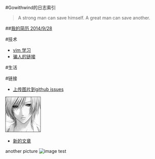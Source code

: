 #Gowithwind的日志索引
>A strong man can save himself. A great man can save another. 


##[我的简历 2014/9/28](index.html?resume)


#技术
+ [vim 学习](index.html?vim-learn)
+ [骗人的链接](index.html?links-can-fool)

#生活

#链接

- [上传图片到github issues](https://github.com/royaso/butterfly.log/issues)

![image test](http://github.com/royaso/butterfly.log/raw/gh-pages/pic/alison.jpg)



- [新的文章](https://github.com/royaso/butterfly.log/new/master/blog)

another picture 
![image test](https://cloud.githubusercontent.com/assets/2331406/4779877/90e5f25e-5c4b-11e4-8e3e-5019a39487a2.jpg)
